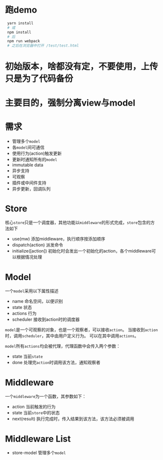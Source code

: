 # 跑demo
```bash
 yarn install
 # 或
 npm install
 # 后
 npm run webpack
 # 之后在浏览器中打开 /test/test.html
```

# 初始版本，啥都没有定，不要使用，上传只是为了代码备份

# 主要目的，强制分离view与model

# 需求
+ 管理多个`model`
+ 各`model`间可通信
+ 使用行为(action)触发更新
+ 更新时通知所有的`model`
+ immutable data
+ 异步支持
+ 可观察
+ 插件或中间件支持
+ 异步更新，回调队列

# Store
核心`store`只是一个调度器，其他功能以`middleware`的形式完成，`store`包含的方法如下
+ use(mw) 添加middleware，执行顺序按添加顺序
+ dispatch(action) 派发命令
+ initialize([action]) 初始化时会发出一个初始化的action，各个middleware可以根据情况处理

# Model
一个`model`采用以下属性描述
+ name      命名空间，以便识别
+ state     状态
+ actions   行为
+ scheduler 接收到action时的调度器

`model`是一个可观察的对象，也是一个观察者，可以接收`action`。
当接收到`action`时，调用`scheduler`，其中由用户定义行为。
可以在其中调用`actions`。

`model`所有`actions`均会被代理，代理函数中会传入两个参数：
+ state   当前`state`
+ done    处理完`action`时调用该方法，通知观察者

# Middleware
一个`middleware`为一个函数，其参数如下：
+ action   当前触发的行为
+ state    当前`store`中的状态
+ next(result)     执行完成时，传入结果到该方法，该方法必须被调用

# Middleware List
+ store-model
  管理多个`model`
 